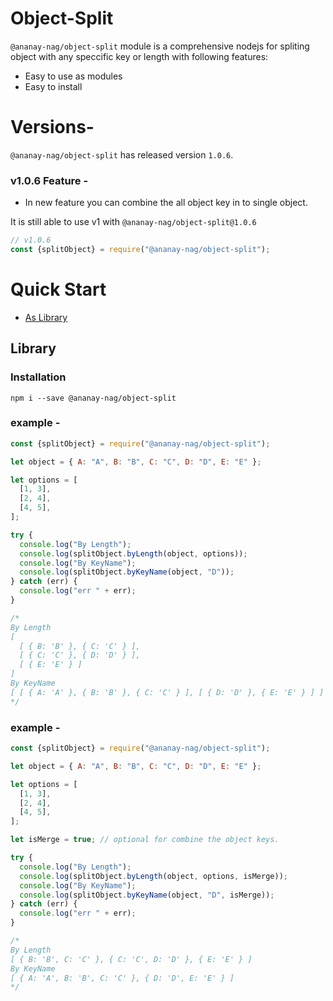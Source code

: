 # Object-Split

`@ananay-nag/object-split` module is a comprehensive nodejs for spliting object with any speccific key or length with following features:

- Easy to use as modules
- Easy to install

# Versions-

`@ananay-nag/object-split` has released version `1.0.6`.

### v1.0.6 Feature -
  - In new feature you can combine the all object key in to single object.

It is still able to use v1 with `@ananay-nag/object-split@1.0.6`

```js
// v1.0.6
const {splitObject} = require("@ananay-nag/object-split");
```

# Quick Start

- [As Library](#library)

## Library

### Installation

```
npm i --save @ananay-nag/object-split
```

### example -

```js
const {splitObject} = require("@ananay-nag/object-split");

let object = { A: "A", B: "B", C: "C", D: "D", E: "E" };

let options = [
  [1, 3],
  [2, 4],
  [4, 5],
];

try {
  console.log("By Length");
  console.log(splitObject.byLength(object, options));
  console.log("By KeyName");
  console.log(splitObject.byKeyName(object, "D"));
} catch (err) {
  console.log("err " + err);
}

/*
By Length
[
  [ { B: 'B' }, { C: 'C' } ],
  [ { C: 'C' }, { D: 'D' } ],
  [ { E: 'E' } ]
]
By KeyName
[ [ { A: 'A' }, { B: 'B' }, { C: 'C' } ], [ { D: 'D' }, { E: 'E' } ] ]
*/
```

### example -

```js
const {splitObject} = require("@ananay-nag/object-split");

let object = { A: "A", B: "B", C: "C", D: "D", E: "E" };

let options = [
  [1, 3],
  [2, 4],
  [4, 5],
];

let isMerge = true; // optional for combine the object keys.

try {
  console.log("By Length");
  console.log(splitObject.byLength(object, options, isMerge));
  console.log("By KeyName");
  console.log(splitObject.byKeyName(object, "D", isMerge));
} catch (err) {
  console.log("err " + err);
}

/*
By Length
[ { B: 'B', C: 'C' }, { C: 'C', D: 'D' }, { E: 'E' } ]
By KeyName
[ { A: 'A', B: 'B', C: 'C' }, { D: 'D', E: 'E' } ]
*/
```